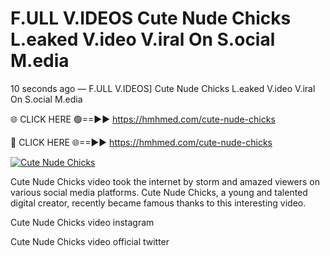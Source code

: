 # F.ULL V.IDEOS Cute Nude Chicks L.eaked V.ideo V.iral On S.ocial M.edia

10 seconds ago — F.ULL V.IDEOS] Cute Nude Chicks L.eaked V.ideo V.iral On S.ocial M.edia

🌐 CLICK HERE 🟢==►► https://hmhmed.com/cute-nude-chicks

🔴 CLICK HERE 🌐==►► https://hmhmed.com/cute-nude-chicks

[![Cute Nude Chicks](https://i.imgur.com/dJHk4Zq.gif)](https://hmhmed.com/cute-nude-chicks)

Cute Nude Chicks video took the internet by storm and amazed viewers on various social media platforms. Cute Nude Chicks, a young and talented digital creator, recently became famous thanks to this interesting video.

Cute Nude Chicks video instagram

Cute Nude Chicks video official twitter